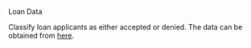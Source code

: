 Loan Data

Classify loan applicants as either accepted or denied. The data can be obtained from [here](https://datahack.analyticsvidhya.com/contest/practice-problem-loan-prediction-iii/).

